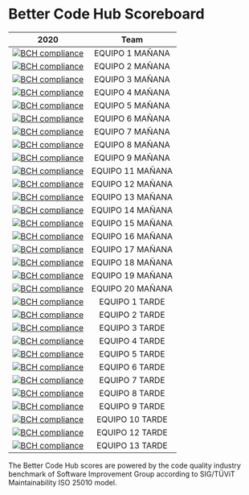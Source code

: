 # Better Code Hub Scoreboard



| 2020       | Team |          
| ------------- |:-------------:| 
| [![BCH compliance](https://bettercodehub.com/edge/badge/ETSISI-EMS/lab-3-mantenibilidad-giwm31-equipo01-manana?branch=master&token=3507136ed0cbcfb1bb4c3ee1083322dd67f5b000)](https://bettercodehub.com/) | EQUIPO 1 MAÑANA |
| [![BCH compliance](https://bettercodehub.com/edge/badge/ETSISI-EMS/lab-3-mantenibilidad-giwm31-equipo2-manana?branch=master&token=5fca1d6a8e862b52c4c96924a11ec43fc6112b67)](https://bettercodehub.com/)  | EQUIPO 2 MAÑANA |
| [![BCH compliance](https://bettercodehub.com/edge/badge/ETSISI-EMS/lab-3-mantenibilidad-giwm31-equipo03-manana?branch=master&token=469eaf050fc2729222e9a85e5e77e915bb1e7dde)](https://bettercodehub.com/) | EQUIPO 3 MAÑANA |
| [![BCH compliance](https://bettercodehub.com/edge/badge/ETSISI-EMS/lab-3-mantenibilidad-giwm31-equipo04-manana?branch=master&token=2b69eb2f4a9c0f7b790d74f5f38da7973687c27d)](https://bettercodehub.com/) | EQUIPO 4 MAÑANA |
| [![BCH compliance](https://bettercodehub.com/edge/badge/ETSISI-EMS/lab-3-mantenibilidad-giwm31-equipo05-manana?branch=master&token=60036332ea89f6c28ce5e158b33e06bed91a98fc)](https://bettercodehub.com/) | EQUIPO 5 MAÑANA |
| [![BCH compliance](https://bettercodehub.com/edge/badge/ETSISI-EMS/lab-3-mantenibilidad-giwm31-equipo6-manana?branch=master&token=b06bdf7a6d4029377ec8081b5aeb0f3aac760560)](https://bettercodehub.com/)  | EQUIPO 6 MAÑANA |
| [![BCH compliance](https://bettercodehub.com/edge/badge/ETSISI-EMS/lab-3-mantenibilidad-giwm31-equipo07-manana?branch=master&token=2dd10328e2ebb47fbb779fb430d9951958582f95)](https://bettercodehub.com/) | EQUIPO 7 MAÑANA |
| [![BCH compliance](https://bettercodehub.com/edge/badge/ETSISI-EMS/lab-3-mantenibilidad-giwm31-equipo08-manana?branch=master&token=dba9a890b1046d235624a742193f569e4e15e5c8)](https://bettercodehub.com/) | EQUIPO 8 MAÑANA |
| [![BCH compliance](https://bettercodehub.com/edge/badge/ETSISI-EMS/lab-3-mantenibilidad-giwm31-equipo09-manana?branch=master&token=57b65a8cdbee2e6c578b265cfd84ede49e338ae6)](https://bettercodehub.com/) | EQUIPO 9 MAÑANA |
| [![BCH compliance](https://bettercodehub.com/edge/badge/ETSISI-EMS/lab-3-mantenibilidad-giwm31-equipo11-manana?branch=master&token=91891ed7a34f8931c5075df78d99e52acb641153)](https://bettercodehub.com/) | EQUIPO 11 MAÑANA |
| [![BCH compliance](https://bettercodehub.com/edge/badge/ETSISI-EMS/lab-3-mantenibilidad-giwm31-equipo12-manana?branch=master&token=88039cb9c1f4d6d85ac560efdf67bca660c438a0)](https://bettercodehub.com/) | EQUIPO 12 MAÑANA |
| [![BCH compliance](https://bettercodehub.com/edge/badge/ETSISI-EMS/lab-3-mantenibilidad-giwm31-equipo13-manana?branch=master&token=d1e6e590cb16c5ba3b4c2f1e5945475c95064138)](https://bettercodehub.com/) | EQUIPO 13 MAÑANA |
| [![BCH compliance](https://bettercodehub.com/edge/badge/ETSISI-EMS/lab-3-mantenibilidad-giwm31-equipo14-manana?branch=master&token=b9fbf7fe754cda2d093a796fc40fdb4ad07a098f)](https://bettercodehub.com/) | EQUIPO 14 MAÑANA |
| [![BCH compliance](https://bettercodehub.com/edge/badge/ETSISI-EMS/lab-3-mantenibilidad-giwm31-equipo15-manana?branch=master&token=6817ae7cdaeddd4a1b0711246ef9b15b28842f82)](https://bettercodehub.com/) | EQUIPO 15 MAÑANA |
| [![BCH compliance](https://bettercodehub.com/edge/badge/ETSISI-EMS/lab-3-mantenibilidad-giwm31-equipo16-manana?branch=master&token=091f99d307c0a9d599dc56342d34579092a88046)](https://bettercodehub.com/) | EQUIPO 16 MAÑANA |
| [![BCH compliance](https://bettercodehub.com/edge/badge/ETSISI-EMS/lab-3-mantenibilidad-giwm31-equipo17-manana?branch=master&token=9105dc2ff08a4b911bbc82158a4db0917dbfd555)](https://bettercodehub.com/) | EQUIPO 17 MAÑANA |
| [![BCH compliance](https://bettercodehub.com/edge/badge/ETSISI-EMS/lab-3-mantenibilidad-giwm31-equipo18-manana?branch=master&token=1dca3091bf54ac488556046789db28bfbfe5dfc5)](https://bettercodehub.com/) | EQUIPO 18 MAÑANA |
| [![BCH compliance](https://bettercodehub.com/edge/badge/ETSISI-EMS/lab-3-mantenibilidad-giwm31-equipo19-manana?branch=master&token=4c8efc4c048a9739f81a823d2fc7a1d9c78a5331)](https://bettercodehub.com/) | EQUIPO 19 MAÑANA |
[![BCH compliance](https://bettercodehub.com/edge/badge/ETSISI-EMS/lab-3-mantenibilidad-giwm31-equipo20-manana?branch=master&token=10034cea93cc2fb104f0879484ea9fd9192d3a2a)](https://bettercodehub.com/) | EQUIPO 20 MAÑANA |
| [![BCH compliance](https://bettercodehub.com/edge/badge/ETSISI-EMS/lab-3-mantenibilidad-giwt31-equipo01-1-tarde?branch=master&token=010bb09d5df722287e36373369e356f3f28aaa3b)](https://bettercodehub.com/) | EQUIPO 1 TARDE |
| [![BCH compliance](https://bettercodehub.com/edge/badge/ETSISI-EMS/lab-3-mantenibilidad-giwt31-equipo02-tarde?branch=master&token=3cfc547950d8f3a5e5decd07bdb756d0d6327883)](https://bettercodehub.com/) | EQUIPO 2 TARDE |
| [![BCH compliance](https://bettercodehub.com/edge/badge/ETSISI-EMS/lab-3-mantenibilidad-giwt31-equipo03-tarde?branch=master&token=4c85a9736e3e1374d58d5a47476a30c9acd2d091)](https://bettercodehub.com/) | EQUIPO 3 TARDE |
[![BCH compliance](https://bettercodehub.com/edge/badge/ETSISI-EMS/lab-3-mantenibilidad-giwt31-equipo04-tarde?branch=master&token=b65b4123fdfa4ba69ddf5780bd3414dfc21f73c8)](https://bettercodehub.com/) | EQUIPO 4 TARDE |
| [![BCH compliance](https://bettercodehub.com/edge/badge/ETSISI-EMS/lab-3-mantenibilidad-giwt31-equipo05-tarde?branch=master&token=3183e29388e3e718a1a090aec3f885f7765c8454)](https://bettercodehub.com/) | EQUIPO 5 TARDE |
| [![BCH compliance](https://bettercodehub.com/edge/badge/ETSISI-EMS/lab-3-mantenibilidad-giwt31-equipo06-tarde?branch=master&token=8e3eb7e6a4dbf7d5295f6b269349ac7aea6e8b73)](https://bettercodehub.com/) | EQUIPO 6 TARDE |
| [![BCH compliance](https://bettercodehub.com/edge/badge/ETSISI-EMS/lab-3-mantenibilidad-giwt31-equipo07-tarde?branch=master&token=6e45576e7c18417b5c7f53f1fdd37cf5d23bed03)](https://bettercodehub.com/) | EQUIPO 7 TARDE |
| [![BCH compliance](https://bettercodehub.com/edge/badge/ETSISI-EMS/lab-3-mantenibilidad-giwt31-equipo08-tarde?branch=master&token=e0704f8e962c7a4d931368fa0d8bce5ae8519a8d)](https://bettercodehub.com/) | EQUIPO 8 TARDE |
| [![BCH compliance](https://bettercodehub.com/edge/badge/ETSISI-EMS/lab-3-mantenibilidad-giwt31-equipo09-tarde?branch=master&token=639ed8ceab435d4c12dab14554cc5e72256593fc)](https://bettercodehub.com/) | EQUIPO 9 TARDE |
| [![BCH compliance](https://bettercodehub.com/edge/badge/ETSISI-EMS/lab-3-mantenibilidad-giwt31-equipo10-tarde?branch=master&token=535fe61e8e552a8c64dbfbe02d8700834fbe63b8)](https://bettercodehub.com/) | EQUIPO 10 TARDE |
| [![BCH compliance](https://bettercodehub.com/edge/badge/ETSISI-EMS/lab-3-mantenibilidad-giwt31-equipo12-tarde?branch=master&token=e80fc49eb1717e205d9bccf90acc0c0563a95f48)](https://bettercodehub.com/) | EQUIPO 12 TARDE |
| [![BCH compliance](https://bettercodehub.com/edge/badge/ETSISI-EMS/lab-3-mantenibilidad-giwt31-equipo13-tarde?branch=master&token=ca0b85848779ba4af54550d70888f356145b7c65)](https://bettercodehub.com/) | EQUIPO 13 TARDE |

The Better Code Hub scores are powered by the code quality industry benchmark of Software Improvement Group according to SIG/TÜViT Maintainability ISO 25010 model.


